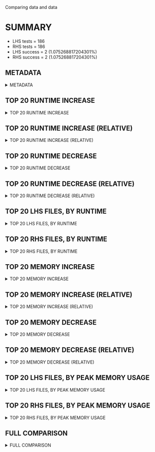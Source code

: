 Comparing data and data


# SUMMARY
- LHS tests = 186
- RHS tests = 186
- LHS success = 2  (1.075268817204301%)
- RHS success = 2  (1.075268817204301%)


## METADATA

<details><summary>METADATA</summary>

# LHS
<pre>
Ramon benchmark for Z3
-
Job description: 
Job tag: smt-sls
Z3 repo: https://github.com/Z3Prover/z3
Z3 commit: fa22b646aa5965a8e4d79eef54e26707fe9931fc
Z3 branch: master
Z3 options: "-T:20 -v:2 -st tactic.default_tactic="(then simplify propagate-values solve-eqs simplify sls-smt)" model_validate=true"
Z3 inputs: inputs/QF_NIA_MCM
Z3 commit message: address some build warnings.

</pre>
# RHS
<pre>
Ramon benchmark for Z3
-
Job description: 
Job tag: smt-sls
Z3 repo: https://github.com/Z3Prover/z3
Z3 commit: fa22b646aa5965a8e4d79eef54e26707fe9931fc
Z3 branch: master
Z3 options: "-T:20 -v:2 -st tactic.default_tactic="(then simplify propagate-values solve-eqs simplify sls-smt)" model_validate=true"
Z3 inputs: inputs/QF_NIA_MCM
Z3 commit message: address some build warnings.

</pre>
</details>


## TOP 20 RUNTIME INCREASE

<details><summary>TOP 20 RUNTIME INCREASE</summary>

|FILE                                                                                        |TIME_L     |TIME_R     |DIFF(s)    |DIFF(%)|
|-------------|-------------:|-------------:|--------------:|------------:|
|185.smt2                                                                                    |  20.004s  |  20.004s  |   0.000s  | 0.0%|
|186.smt2                                                                                    |  20.006s  |  20.006s  |   0.000s  | 0.0%|
</details>


## TOP 20 RUNTIME INCREASE (RELATIVE)

<details><summary>TOP 20 RUNTIME INCREASE (RELATIVE)</summary>

|FILE                                                                                        |TIME_L     |TIME_R     |DIFF(s)    |DIFF(%)|
|-------------|-------------:|-------------:|--------------:|------------:|
|185.smt2                                                                                    |  20.004s  |  20.004s  |   0.000s  | 0.0%|
|186.smt2                                                                                    |  20.006s  |  20.006s  |   0.000s  | 0.0%|
</details>


## TOP 20 RUNTIME DECREASE

<details><summary>TOP 20 RUNTIME DECREASE</summary>

|FILE                                                                                        |TIME_L     |TIME_R     |DIFF(s)    |DIFF(%)|
|-------------|-------------:|-------------:|--------------:|------------:|
|185.smt2                                                                                    |  20.004s  |  20.004s  |   0.000s  | 0.0%|
|186.smt2                                                                                    |  20.006s  |  20.006s  |   0.000s  | 0.0%|
</details>


## TOP 20 RUNTIME DECREASE (RELATIVE)

<details><summary>TOP 20 RUNTIME DECREASE (RELATIVE)</summary>

|FILE                                                                                        |TIME_L     |TIME_R     |DIFF(s)    |DIFF(%)|
|-------------|-------------:|-------------:|--------------:|------------:|
|185.smt2                                                                                    |  20.004s  |  20.004s  |   0.000s  | 0.0%|
|186.smt2                                                                                    |  20.006s  |  20.006s  |   0.000s  | 0.0%|
</details>


## TOP 20 LHS FILES, BY RUNTIME

<details><summary>TOP 20 LHS FILES, BY RUNTIME</summary>

|FILE                                                                                       |TIME     |MEM        |
|------------|----------:|---------:|
|186.smt2                                                                                   |  20.006s |245.0MiB|
|185.smt2                                                                                   |  20.004s |245.0MiB|
|184.smt2                                                                                   |  13.012s |408.0MiB|
|182.smt2                                                                                   |   5.678s |271.0MiB|
|183.smt2                                                                                   |   5.456s |271.0MiB|
|178.smt2                                                                                   |   2.839s |150.0MiB|
|181.smt2                                                                                   |   2.609s |153.0MiB|
|176.smt2                                                                                   |   2.485s |142.0MiB|
|172.smt2                                                                                   |   2.440s |143.0MiB|
|180.smt2                                                                                   |   2.276s |146.0MiB|
|179.smt2                                                                                   |   2.074s |146.0MiB|
|173.smt2                                                                                   |   2.032s |137.0MiB|
|175.smt2                                                                                   |   1.930s |131.0MiB|
|174.smt2                                                                                   |   1.816s |131.0MiB|
|169.smt2                                                                                   |   0.975s |77.932MiB|
|163.smt2                                                                                   |   0.942s |73.648MiB|
|168.smt2                                                                                   |   0.934s |67.068MiB|
|167.smt2                                                                                   |   0.865s |57.948MiB|
|161.smt2                                                                                   |   0.828s |72.86MiB|
|165.smt2                                                                                   |   0.807s |75.944MiB|
</details>


## TOP 20 RHS FILES, BY RUNTIME

<details><summary>TOP 20 RHS FILES, BY RUNTIME</summary>

|FILE                                                                                       |TIME     |MEM        |
|------------|----------:|---------:|
|186.smt2                                                                                   |  20.006s |245.0MiB|
|185.smt2                                                                                   |  20.004s |245.0MiB|
|184.smt2                                                                                   |  13.012s |408.0MiB|
|182.smt2                                                                                   |   5.678s |271.0MiB|
|183.smt2                                                                                   |   5.456s |271.0MiB|
|178.smt2                                                                                   |   2.839s |150.0MiB|
|181.smt2                                                                                   |   2.609s |153.0MiB|
|176.smt2                                                                                   |   2.485s |142.0MiB|
|172.smt2                                                                                   |   2.440s |143.0MiB|
|180.smt2                                                                                   |   2.276s |146.0MiB|
|179.smt2                                                                                   |   2.074s |146.0MiB|
|173.smt2                                                                                   |   2.032s |137.0MiB|
|175.smt2                                                                                   |   1.930s |131.0MiB|
|174.smt2                                                                                   |   1.816s |131.0MiB|
|169.smt2                                                                                   |   0.975s |77.932MiB|
|163.smt2                                                                                   |   0.942s |73.648MiB|
|168.smt2                                                                                   |   0.934s |67.068MiB|
|167.smt2                                                                                   |   0.865s |57.948MiB|
|161.smt2                                                                                   |   0.828s |72.86MiB|
|165.smt2                                                                                   |   0.807s |75.944MiB|
</details>


## TOP 20 MEMORY INCREASE

<details><summary>TOP 20 MEMORY INCREASE</summary>

|FILE                                                                                        |MEM_L         |MEM_R         |DIFF            |DIFF(%)|
|-------------|-------------:|-------------:|--------------:|------------:|
|185.smt2                                                                                    |245.0MiB|245.0MiB|0B| 0.0%|
|186.smt2                                                                                    |245.0MiB|245.0MiB|0B| 0.0%|
</details>


## TOP 20 MEMORY INCREASE (RELATIVE)

<details><summary>TOP 20 MEMORY INCREASE (RELATIVE)</summary>

|FILE                                                                                        |MEM_L         |MEM_R         |DIFF            |DIFF(%)|
|-------------|-------------:|-------------:|--------------:|------------:|
|185.smt2                                                                                    |245.0MiB|245.0MiB|0B| 0.0%|
|186.smt2                                                                                    |245.0MiB|245.0MiB|0B| 0.0%|
</details>


## TOP 20 MEMORY DECREASE

<details><summary>TOP 20 MEMORY DECREASE</summary>

|FILE                                                                                        |MEM_L         |MEM_R         |DIFF            |DIFF(%)|
|-------------|-------------:|-------------:|--------------:|------------:|
|185.smt2                                                                                    |245.0MiB|245.0MiB|0B| 0.0%|
|186.smt2                                                                                    |245.0MiB|245.0MiB|0B| 0.0%|
</details>


## TOP 20 MEMORY DECREASE (RELATIVE)

<details><summary>TOP 20 MEMORY DECREASE (RELATIVE)</summary>

|FILE                                                                                        |MEM_L         |MEM_R         |DIFF            |DIFF(%)|
|-------------|-------------:|-------------:|--------------:|------------:|
|185.smt2                                                                                    |245.0MiB|245.0MiB|0B| 0.0%|
|186.smt2                                                                                    |245.0MiB|245.0MiB|0B| 0.0%|
</details>


## TOP 20 LHS FILES, BY PEAK MEMORY USAGE

<details><summary>TOP 20 LHS FILES, BY PEAK MEMORY USAGE</summary>

|FILE                                                                                       |TIME     |MEM        |
|------------|----------:|---------:|
|184.smt2                                                                                   |  13.012s |408.0MiB|
|182.smt2                                                                                   |   5.678s |271.0MiB|
|183.smt2                                                                                   |   5.456s |271.0MiB|
|186.smt2                                                                                   |  20.006s |245.0MiB|
|185.smt2                                                                                   |  20.004s |245.0MiB|
|181.smt2                                                                                   |   2.609s |153.0MiB|
|178.smt2                                                                                   |   2.839s |150.0MiB|
|180.smt2                                                                                   |   2.276s |146.0MiB|
|179.smt2                                                                                   |   2.074s |146.0MiB|
|172.smt2                                                                                   |   2.440s |143.0MiB|
|176.smt2                                                                                   |   2.485s |142.0MiB|
|173.smt2                                                                                   |   2.032s |137.0MiB|
|175.smt2                                                                                   |   1.930s |131.0MiB|
|174.smt2                                                                                   |   1.816s |131.0MiB|
|169.smt2                                                                                   |   0.975s |77.932MiB|
|165.smt2                                                                                   |   0.807s |75.944MiB|
|163.smt2                                                                                   |   0.942s |73.648MiB|
|161.smt2                                                                                   |   0.828s |72.86MiB|
|168.smt2                                                                                   |   0.934s |67.068MiB|
|160.smt2                                                                                   |   0.696s |60.492MiB|
</details>


## TOP 20 RHS FILES, BY PEAK MEMORY USAGE

<details><summary>TOP 20 RHS FILES, BY PEAK MEMORY USAGE</summary>

|FILE                                                                                       |TIME     |MEM        |
|------------|----------:|---------:|
|184.smt2                                                                                   |  13.012s |408.0MiB|
|182.smt2                                                                                   |   5.678s |271.0MiB|
|183.smt2                                                                                   |   5.456s |271.0MiB|
|186.smt2                                                                                   |  20.006s |245.0MiB|
|185.smt2                                                                                   |  20.004s |245.0MiB|
|181.smt2                                                                                   |   2.609s |153.0MiB|
|178.smt2                                                                                   |   2.839s |150.0MiB|
|180.smt2                                                                                   |   2.276s |146.0MiB|
|179.smt2                                                                                   |   2.074s |146.0MiB|
|172.smt2                                                                                   |   2.440s |143.0MiB|
|176.smt2                                                                                   |   2.485s |142.0MiB|
|173.smt2                                                                                   |   2.032s |137.0MiB|
|175.smt2                                                                                   |   1.930s |131.0MiB|
|174.smt2                                                                                   |   1.816s |131.0MiB|
|169.smt2                                                                                   |   0.975s |77.932MiB|
|165.smt2                                                                                   |   0.807s |75.944MiB|
|163.smt2                                                                                   |   0.942s |73.648MiB|
|161.smt2                                                                                   |   0.828s |72.86MiB|
|168.smt2                                                                                   |   0.934s |67.068MiB|
|160.smt2                                                                                   |   0.696s |60.492MiB|
</details>


## FULL COMPARISON

<details><summary>FULL COMPARISON</summary>

|FILE                                                                                        |TIME_L     |TIME_R     |DIFF(s)    |DIFF(%)|
|-------------|-------------:|-------------:|--------------:|------------:|
|185.smt2                                                                                    |  20.004s  |  20.004s  |   0.000s  | 0.0%|
</details>
